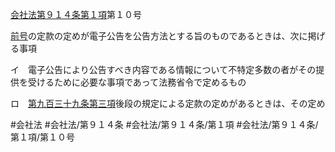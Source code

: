 [会社法第９１４条第１項](会社法＿＿＿＿第９１４条第１項)第１０号

[前号](会社法＿＿＿＿第９１４条第１項第９号)の定款の定めが電子公告を公告方法とする旨のものであるときは、次に掲げる事項

イ　電子公告により公告すべき内容である情報について不特定多数の者がその提供を受けるために必要な事項であって法務省令で定めるもの

ロ　[第九百三十九条第三項](会社法＿＿＿＿第９３９条第３項)後段の規定による定款の定めがあるときは、その定め


#会社法
#会社法/第９１４条
#会社法/第９１４条/第１項
#会社法/第９１４条/第１項/第１０号
